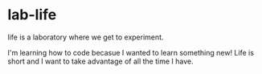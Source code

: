 # lab-life
life is a laboratory where we get to experiment.

I'm learning how to code becasue I wanted to learn something new!
Life is short and I want to take advantage of all the time I have.
